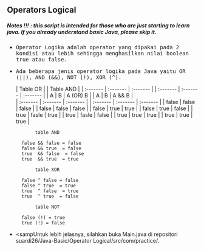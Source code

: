 ## Operators Logical
##### Notes !!! : this script is intended for those who are just starting to learn java. If you already understand basic Java, please skip it.

- <samp>Operator Logika adalah operator yang dipakai pada 2 kondisi atau lebih sehingga menghasilkan nilai boolean true atau false.</samp>

- <samp>Ada beberapa jenis operator logika pada Java yaitu OR (||), AND (&&), NOT (!), XOR (^).</samp>
   
  |           Table OR             |      |           Table AND            |
  | :------- | :------- | :------- |      | :------- | :------- | :------- |
  |    A     |    B     | A (OR) B |      |    A     |    B     |  A && B  |      
  | :------- | :------- | :------- |      | :------- | :------- | :------- |
  | false    | false    | false    |      | false    | false    | false    |
  | false    | true     | true     |      | false    | true     | false    |
  | true     | fasle    | true     |      | true     | fasle    | false    |
  | true     | true     | true     |      | true     | true     | true     |
        
             table AND

        false && false = false
        false && true  = false
        true  && false  = false
        true  && true  = true

             table XOR

        false ^ false = false
        false ^ true  = true
        true  ^ false  = true
        true  ^ true  = false

             table NOT
            
        false (!) = true
        true (!) = false
        
- <sampUntuk lebih jelasnya, silahkan buka Main.java di repositori suardi26/Java-Basic/Operator Logical/src/com/practice/.</samp>
